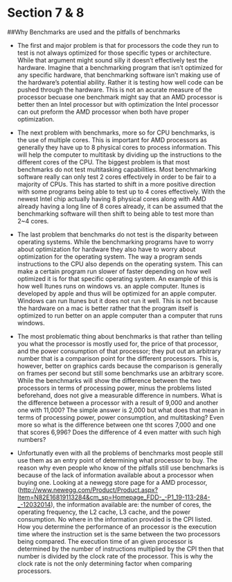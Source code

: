 Section 7 & 8
=============
##Why Benchmarks are used and the pitfalls of benchmarks

- The first and major problem is that for processors the code they run to test is not always optimized for those specific types or architecture. While that argument might sound silly it doesn’t effectively test the hardware. Imagine that a benchmarking program that isn’t optimized for any specific hardware, that benchmarking software isn’t making use of the hardware’s potential ability. Rather it is testing how well code can be pushed through the hardware. This is not an acurate measure of the processor becuase one benchmark might say that an AMD processor is better then an Intel processor but with optimization the Intel processor can out preform the AMD processor when both have proper optimization.

- The next problem with benchmarks, more so for CPU benchmarks, is the use of multiple cores. This is important for AMD processors as generally they have up to 8 physical cores to process information. This will help the computer to multitask by dividing up the instructions to the different cores of the CPU. The biggest problem is that most benchmarks do not test multitasking capabilities.  Most benchmarking software really can only test 2 cores effectively in order to be fair to a majority of CPUs. This has started to shift in a more positive direction with some programs being able to test up to 4 cores effectively. With the newest Intel chip actually having 8 physical cores along with AMD already having a long line of 8 cores already, it can be assumed that the benchmarking software will then shift to being able to test more than 2~4 cores. 

- The last problem that benchmarks do not test is the disparity between operating systems. While the benchmarking programs have to worry about optimization for hardware they also have to worry about optimization for the operating system. The way a program sends instructions to the CPU also depends on the operating system. This can make a certain program run slower of faster depending on how well optimized it is for that specific operating system. An example of this is how well Itunes runs on windows vs. an apple computer. Itunes is developed by apple and thus will be optimized for an apple computer. Windows can run Itunes but it does not run it well. This is not because the hardware on a mac is better rather that the program itself is optimized to run better on an apple computer than a computer that runs windows.

- The most problematic thing about benchmarks is that rather than telling you what the processor is mostly used for, the price of that processor, and the power consumption of that processor; they put out an arbitrary number that is a comparison point for the different processors. This is, however, better on graphics cards because the comparison is generally on frames per second but still some benchmarks use an arbitrary score. While the benchmarks will show the difference between the two processors in terms of processing power, minus the problems listed beforehand, does not give a measurable difference in numbers. What is the difference between a processor with a result of 9,000 and another one with 11,000? The simple answer is 2,000 but what does that mean in terms of processing power, power consumption, and multitasking? Even more so what is the difference between one tht scores 7,000 and one that scores 6,996? Does the difference of 4 even matter with such high numbers?

- Unfortunatly even with all the problems of benchmarks most people still use them as an entry point of determining what processor to buy. The reason why even people who know of the pitfalls still use benchmarks is because of the lack of information available about a processor when buying one. Looking at a newegg store page for a AMD processor, (http://www.newegg.com/Product/Product.aspx?Item=N82E16819113284&cm_sp=Homepage_FDD-_-P1_19-113-284-_-12032014), the information available are: the number of cores, the operating frequency, the L2 cache, L3 cache, and the power consumption. No where in the information provided is the CPI listed. How you determine the performance of an processor is the execution time where the instruction set is the same between the two processors being compared. The execution time of an given processor is determined by the number of instructions multiplied by the CPI then that number is divided by the clock rate of the processor. This is why the clock rate is not the only determining factor when comparing processors. 